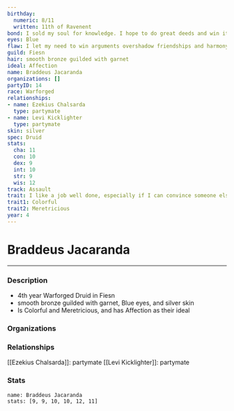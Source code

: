 ```yaml
---
birthday:
  numeric: 8/11
  written: 11th of Ravenent
bond: I sold my soul for knowledge. I hope to do great deeds and win it back.
eyes: Blue
flaw: I let my need to win arguments overshadow friendships and harmony.
guild: Fiesn
hair: smooth bronze guilded with garnet
ideal: Affection
name: Braddeus Jacaranda
organizations: []
partyID: 14
race: Warforged
relationships:
- name: Ezekius Chalsarda
  type: partymate
- name: Levi Kicklighter
  type: partymate
skin: silver
spec: Druid
stats:
  cha: 11
  con: 10
  dex: 9
  int: 10
  str: 9
  wis: 12
track: Assault
trait: I like a job well done, especially if I can convince someone else to do it.
trait1: Colorful
trait2: Meretricious
year: 4
---
```

# Braddeus Jacaranda
---
### Description
- 4th year Warforged Druid in Fiesn
- smooth bronze guilded with garnet, Blue eyes, and silver skin
- Is Colorful and Meretricious, and has Affection as their ideal

### Organizations
### Relationships
[[Ezekius Chalsarda]]: partymate
[[Levi Kicklighter]]: partymate
### Stats
```statblock
name: Braddeus Jacaranda
stats: [9, 9, 10, 10, 12, 11]
```